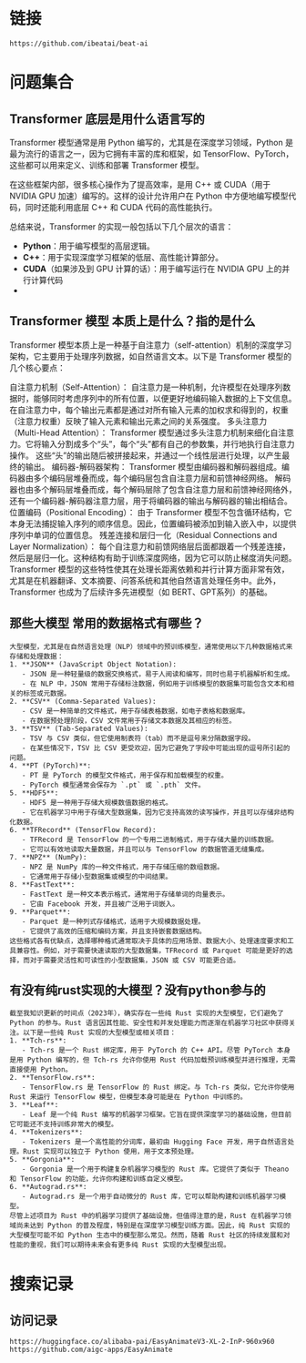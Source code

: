# 链接

```
https://github.com/ibeatai/beat-ai
```



# 问题集合

## Transformer 底层是用什么语言写的

Transformer 模型通常是用 Python 编写的，尤其是在深度学习领域，Python 是最为流行的语言之一，因为它拥有丰富的库和框架，如 TensorFlow、PyTorch，这些都可以用来定义、训练和部署 Transformer 模型。

在这些框架内部，很多核心操作为了提高效率，是用 C++ 或 CUDA（用于 NVIDIA GPU 加速）编写的。这样的设计允许用户在 Python 中方便地编写模型代码，同时还能利用底层 C++ 和 CUDA 代码的高性能执行。

总结来说，Transformer 的实现一般包括以下几个层次的语言：

- **Python**：用于编写模型的高层逻辑。
- **C++**：用于实现深度学习框架的低层、高性能计算部分。
- **CUDA**（如果涉及到 GPU 计算的话）：用于编写运行在 NVIDIA GPU 上的并行计算代码
- 



## Transformer 模型 本质上是什么？指的是什么

Transformer 模型本质上是一种基于自注意力（self-attention）机制的深度学习架构，它主要用于处理序列数据，如自然语言文本。以下是 Transformer 模型的几个核心要点：

自注意力机制（Self-Attention）：
自注意力是一种机制，允许模型在处理序列数据时，能够同时考虑序列中的所有位置，以便更好地编码输入数据的上下文信息。
在自注意力中，每个输出元素都是通过对所有输入元素的加权求和得到的，权重（注意力权重）反映了输入元素和输出元素之间的关系强度。
多头注意力（Multi-Head Attention）：
Transformer 模型通过多头注意力机制来细化自注意力。它将输入分割成多个“头”，每个“头”都有自己的参数集，并行地执行自注意力操作。
这些“头”的输出随后被拼接起来，并通过一个线性层进行处理，以产生最终的输出。
编码器-解码器架构：
Transformer 模型由编码器和解码器组成。编码器由多个编码层堆叠而成，每个编码层包含自注意力层和前馈神经网络。
解码器也由多个解码层堆叠而成，每个解码层除了包含自注意力层和前馈神经网络外，还有一个编码器-解码器注意力层，用于将编码器的输出与解码器的输出相结合。
位置编码（Positional Encoding）：
由于 Transformer 模型不包含循环结构，它本身无法捕捉输入序列的顺序信息。因此，位置编码被添加到输入嵌入中，以提供序列中单词的位置信息。
残差连接和层归一化（Residual Connections and Layer Normalization）：
每个自注意力和前馈网络层后面都跟着一个残差连接，然后是层归一化。这种结构有助于训练深度网络，因为它可以防止梯度消失问题。
Transformer 模型的这些特性使其在处理长距离依赖和并行计算方面非常有效，尤其是在机器翻译、文本摘要、问答系统和其他自然语言处理任务中。此外，Transformer 也成为了后续许多先进模型（如 BERT、GPT系列）的基础。



## 那些大模型 常用的数据格式有哪些？

```
大型模型，尤其是在自然语言处理（NLP）领域中的预训练模型，通常使用以下几种数据格式来存储和处理数据：
1. **JSON** (JavaScript Object Notation):
   - JSON 是一种轻量级的数据交换格式，易于人阅读和编写，同时也易于机器解析和生成。
   - 在 NLP 中，JSON 常用于存储标注数据，例如用于训练模型的数据集可能包含文本和相关的标签或元数据。
2. **CSV** (Comma-Separated Values):
   - CSV 是一种简单的文件格式，用于存储表格数据，如电子表格和数据库。
   - 在数据预处理阶段，CSV 文件常用于存储文本数据及其相应的标签。
3. **TSV** (Tab-Separated Values):
   - TSV 与 CSV 类似，但它使用制表符（tab）而不是逗号来分隔数据字段。
   - 在某些情况下，TSV 比 CSV 更受欢迎，因为它避免了字段中可能出现的逗号所引起的问题。
4. **PT (PyTorch)**:
   - PT 是 PyTorch 的模型文件格式，用于保存和加载模型的权重。
   - PyTorch 模型通常会保存为 `.pt` 或 `.pth` 文件。
5. **HDF5**:
   - HDF5 是一种用于存储大规模数值数据的格式。
   - 它在机器学习中用于存储大型数据集，因为它支持高效的读写操作，并且可以存储非结构化数据。
6. **TFRecord** (TensorFlow Record):
   - TFRecord 是 TensorFlow 的一个专用二进制格式，用于存储大量的训练数据。
   - 它可以有效地读取大量数据，并且可以与 TensorFlow 的数据管道无缝集成。
7. **NPZ** (NumPy):
   - NPZ 是 NumPy 库的一种文件格式，用于存储压缩的数组数据。
   - 它通常用于存储小型数据集或模型的中间结果。
8. **FastText**:
   - FastText 是一种文本表示格式，通常用于存储单词的向量表示。
   - 它由 Facebook 开发，并且被广泛用于词嵌入。
9. **Parquet**:
   - Parquet 是一种列式存储格式，适用于大规模数据处理。
   - 它提供了高效的压缩和编码方案，并且支持嵌套数据结构。
这些格式各有优缺点，选择哪种格式通常取决于具体的应用场景、数据大小、处理速度要求和工具兼容性。例如，对于需要快速读取的大型数据集，TFRecord 或 Parquet 可能是更好的选择，而对于需要灵活性和可读性的小型数据集，JSON 或 CSV 可能更合适。

```



## 有没有纯rust实现的大模型？没有python参与的

```
截至我知识更新的时间点（2023年），确实存在一些纯 Rust 实现的大型模型，它们避免了 Python 的参与。Rust 语言因其性能、安全性和并发处理能力而逐渐在机器学习社区中获得关注。以下是一些纯 Rust 实现的大型模型或相关项目：
1. **Tch-rs**:
   - Tch-rs 是一个 Rust 绑定库，用于 PyTorch 的 C++ API。尽管 PyTorch 本身是用 Python 编写的，但 Tch-rs 允许你使用 Rust 代码加载预训练模型并进行推理，无需直接使用 Python。
2. **TensorFlow.rs**:
   - TensorFlow.rs 是 TensorFlow 的 Rust 绑定。与 Tch-rs 类似，它允许你使用 Rust 来运行 TensorFlow 模型，但模型本身可能是在 Python 中训练的。
3. **Leaf**:
   - Leaf 是一个纯 Rust 编写的机器学习框架。它旨在提供深度学习的基础设施，但目前它可能还不支持训练非常大的模型。
4. **Tokenizers**:
   - Tokenizers 是一个高性能的分词库，最初由 Hugging Face 开发，用于自然语言处理。Rust 实现可以独立于 Python 使用，用于文本预处理。
5. **Gorgonia**:
   - Gorgonia 是一个用于构建复杂机器学习模型的 Rust 库。它提供了类似于 Theano 和 TensorFlow 的功能，允许你构建和训练自定义模型。
6. **Autograd.rs**:
   - Autograd.rs 是一个用于自动微分的 Rust 库，它可以帮助构建和训练机器学习模型。
尽管上述项目为 Rust 中的机器学习提供了基础设施，但值得注意的是，Rust 在机器学习领域尚未达到 Python 的普及程度，特别是在深度学习模型训练方面。因此，纯 Rust 实现的大型模型可能不如 Python 生态中的模型那么常见。然而，随着 Rust 社区的持续发展和对性能的重视，我们可以期待未来会有更多纯 Rust 实现的大型模型出现。

```





# 搜索记录

## 访问记录

````
https://huggingface.co/alibaba-pai/EasyAnimateV3-XL-2-InP-960x960
https://github.com/aigc-apps/EasyAnimate
````

